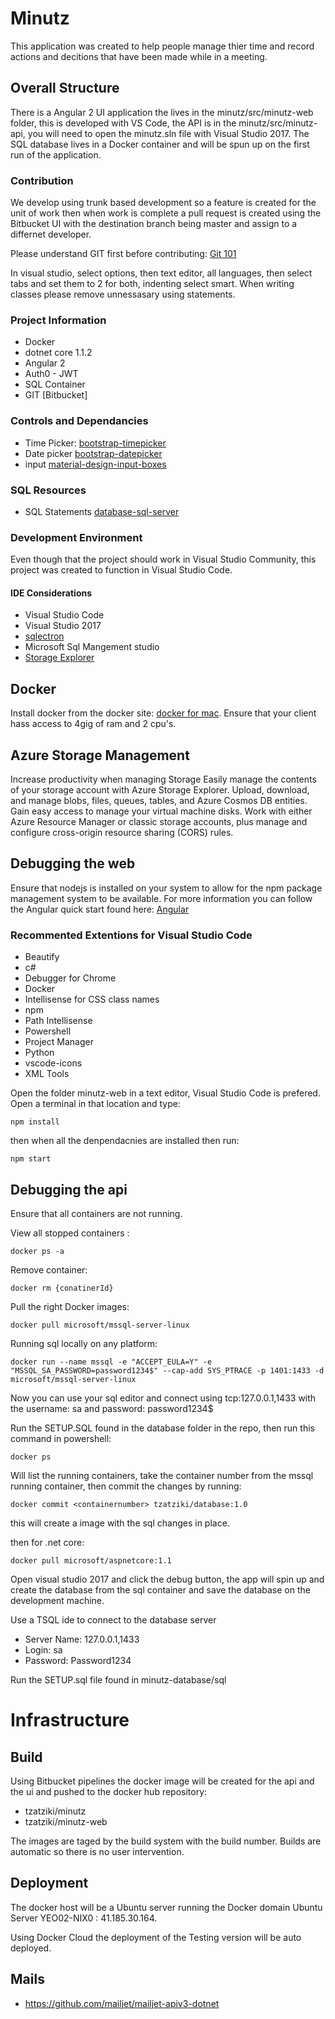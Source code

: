 # Minutz

This application was created to help people manage thier time and record actions and decitions that have been made while in a meeting. 

## Overall Structure

There is a Angular 2 UI application the lives in the minutz/src/minutz-web folder, this is developed with VS Code, the API is in the 
minutz/src/minutz-api, you will need to open the minutz.sln file with Visual Studio 2017. The SQL database lives in a Docker container and will 
be spun up on the first run of the application.


### Contribution

We develop using trunk based development so a feature is created for the unit of work then when work is complete a pull request is created using
the Bitbucket UI with the destination branch being master and assign to a differnet developer.

Please understand GIT first before contributing: [Git 101](https://git-scm.com/book/en/v2/Getting-Started-Git-Basics)

In visual studio, select options, then text editor, all languages, then select tabs and set them to 2 for both, indenting select smart.
When writing classes please remove unnessasary using statements.

### Project Information

- Docker
- dotnet core 1.1.2 
- Angular 2
- Auth0 - JWT
- SQL Container
- GIT [Bitbucket]

### Controls and Dependancies

- Time Picker: [bootstrap-timepicker](http://jdewit.github.io/bootstrap-timepicker/)
- Date picker [bootstrap-datepicker](https://uxsolutions.github.io/bootstrap-datepicker/?markup=input&format=&weekStart=&startDate=&endDate=&startView=0&minViewMode=0&maxViewMode=4&todayBtn=false&clearBtn=false&language=en&orientation=auto&multidate=&multidateSeparator=&daysOfWeekDisabled=0&daysOfWeekDisabled=6&calendarWeeks=on&autoclose=on&todayHighlight=on&keyboardNavigation=on&forceParse=on&datesDisabled=on&toggleActive=on&defaultViewDate=on#sandbox)
- input [material-design-input-boxes](https://scotch.io/tutorials/google-material-design-input-boxes-in-css3)

### SQL Resources

- SQL Statements [database-sql-server](https://docs.microsoft.com/en-us/sql/t-sql/statements/create-database-sql-server-transact-sql)

### Development Environment

Even though that the project should work in Visual Studio Community, this project was created to function in Visual Studio Code.

#### IDE Considerations

- Visual Studio Code
- Visual Studio 2017
- [sqlectron](https://sqlectron.github.io)
- Microsoft Sql Mangement studio
- [Storage Explorer](https://azure.microsoft.com/en-us/features/storage-explorer/)

## Docker 

Install docker from the docker site: [docker for mac](https://www.docker.com/docker-mac). Ensure that your client hass access to 4gig of ram and 2 cpu's.

## Azure Storage Management

Increase productivity when managing Storage
Easily manage the contents of your storage account with Azure Storage Explorer. Upload, download, and manage blobs, files, queues, tables, and Azure Cosmos DB entities. Gain easy access to manage your virtual machine disks. Work with either Azure Resource Manager or classic storage accounts, plus manage and configure cross-origin resource sharing (CORS) rules.

## Debugging the web

Ensure that nodejs is installed on your system to allow for the npm package management system to be available. 
For more information you can follow the Angular quick start found here: [Angular](https://angular.io/guide/quickstart)

### Recommented Extentions for Visual Studio Code

- Beautify
- c#
- Debugger for Chrome
- Docker
- Intellisense for CSS class names
- npm
- Path Intellisense
- Powershell
- Project Manager
- Python
- vscode-icons
- XML Tools


Open the folder minutz-web in a text editor, Visual Studio Code is prefered.
Open a terminal in that location and type:
 
	npm install 

then when all the denpendacnies are installed then run:

	npm start


## Debugging the api

Ensure that all containers are not running.

View all stopped containers :

	docker ps -a

	
Remove container:

	docker rm {conatinerId}
	
Pull the right Docker images:

	docker pull microsoft/mssql-server-linux

Running sql locally on any platform:

	docker run --name mssql -e "ACCEPT_EULA=Y" -e "MSSQL_SA_PASSWORD=password1234$" --cap-add SYS_PTRACE -p 1401:1433 -d microsoft/mssql-server-linux

Now you can use your sql editor and connect using tcp:127.0.0.1,1433 with the username: sa and password: password1234$

Run the SETUP.SQL found in the database folder in the repo, then run this command in powershell:

	docker ps

Will list the running containers, take the container number from the mssql running container, then commit the changes by running:

	docker commit <containernumber> tzatziki/database:1.0

this will create a image with the sql changes in place.

then for .net core:

	docker pull microsoft/aspnetcore:1.1


Open visual studio 2017 and click the debug button, the app will spin up and create the database from the sql container and save the database 
on the development machine. 

Use a TSQL ide to connect to the database server 

- Server Name: 127.0.0.1,1433
- Login: sa
- Password: Password1234

Run the SETUP.sql file found in minutz-database/sql



# Infrastructure

## Build 

Using Bitbucket pipelines the docker image will be created for the api and the ui and pushed to the docker hub repository:

- tzatziki/minutz
- tzatziki/minutz-web

The images are taged by the build system with the build number. Builds are automatic so there is no user intervention.

## Deployment

The docker host will be a Ubuntu server running the Docker domain
Ubuntu Server YEO02-NIX0 : 41.185.30.164.

Using Docker Cloud the deployment of the Testing version will be auto deployed.

## Mails

- https://github.com/mailjet/mailjet-apiv3-dotnet